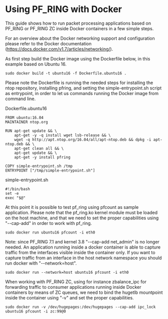 # Using PF_RING with Docker
This guide shows how to run packet processing applications based on PF_RING or
PF_RING ZC inside Docker containers in a few simple steps.

For an overview about the Docker networking support and configuration please refer 
to the Docker documentation (https://docs.docker.com/v1.7/articles/networking/).

As first step build the Docker image using the Dockerfile below, in this example
based on Ubuntu 16.

```
sudo docker build -t ubuntu16 -f Dockerfile.ubuntu16 .
```

Please note the Dockerfile is running the needed steps for installing the ntop
repository, installing pfring, and setting the simple-entrypoint.sh script as
entrypoint, in order to let us commands running the Docker image from command 
line.

Dockerfile.ubuntu16
```
FROM ubuntu:16.04
MAINTAINER ntop.org

RUN apt-get update && \
    apt-get -y -q install wget lsb-release && \
    wget -q http://apt.ntop.org/16.04/all/apt-ntop.deb && dpkg -i apt-ntop.deb && \
    apt-get clean all && \
    apt-get update && \
    apt-get -y install pfring

COPY simple-entrypoint.sh /tmp
ENTRYPOINT ["/tmp/simple-entrypoint.sh"]
```

simple-entrypoint.sh
```
#!/bin/bash
set -e
exec "$@"
```

At this point it is possible to test pf_ring using pfcount as sample application.
Please note that the pf_ring.ko kernel module must be loaded on the host machine,
and that we need to set the proper capabilities using "--cap-add" in order to work 
with pf_ring.

```
sudo docker run ubuntu16 pfcount -i eth0
```

Note: since PF_RING 7.1 and kernel 3.8 "--cap-add net_admin" is no longer needed.
An application running inside a docker container is able to capture traffic from the
interfaces visible inside the container only. If you want to capture traffic from an 
interface in the host network namespace you should run docker with "--network=host".

```
sudo docker run --network=host ubuntu16 pfcount -i eth0
```

When working with PF_RING ZC, using for instance zbalance_ipc for forwarding traffic
to consumer applications running inside Docker containers by means of ZC queues, we
need to bind the hugetlb mountpoint inside the container using "-v" and set the
proper capabilities.

```
sudo docker run -v /dev/hugepages:/dev/hugepages --cap-add ipc_lock ubuntu16 pfcount -i zc:99@0
```

